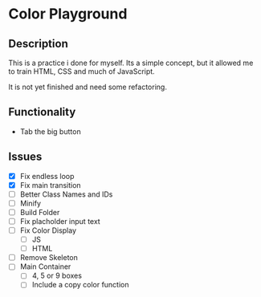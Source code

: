 # Color Playground

## Description
This is a practice i done for myself. Its a simple concept, but it allowed me to train HTML, CSS and much of JavaScript.

It is not yet finished and need some refactoring.

## Functionality
- Tab the big button


## Issues
- [x] Fix endless loop
- [x] Fix main transition
- [ ] Better Class Names and IDs
- [ ] Minify
- [ ] Build Folder
- [ ] Fix placholder input text
- [ ] Fix Color Display
  - [ ] JS
  - [ ] HTML
- [ ] Remove Skeleton
- [ ] Main Container
  - [ ] 4, 5 or 9 boxes
  - [ ] Include a copy color function